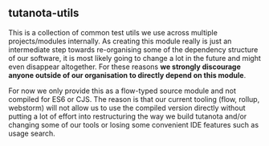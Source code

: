 ## tutanota-utils

This is a collection of common test utils we use across multiple projects/modules internally. As creating this module
really is just an intermediate step towards re-organising some of the dependency structure of our software, it is most
likely going to change a lot in the future and might even disappear altogether. For these reasons **we strongly
discourage anyone outside of our organisation to directly depend on this module**.

For now we only provide this as a flow-typed source module and not compiled for ES6 or CJS. The reason is that our
current tooling (flow, rollup, webstorm) will not allow us to use the compiled version directly without putting a lot of
effort into restructuring the way we build tutanota and/or changing some of our tools or losing some convenient IDE
features such as usage search.
